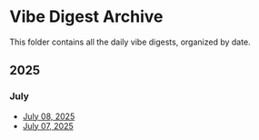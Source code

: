 # Vibe Digest Archive

This folder contains all the daily vibe digests, organized by date.

## 2025

### July

- [July 08, 2025](./vibe-digest-2025-07-08.md)
- [July 07, 2025](./vibe-digest-2025-07-07.md)

